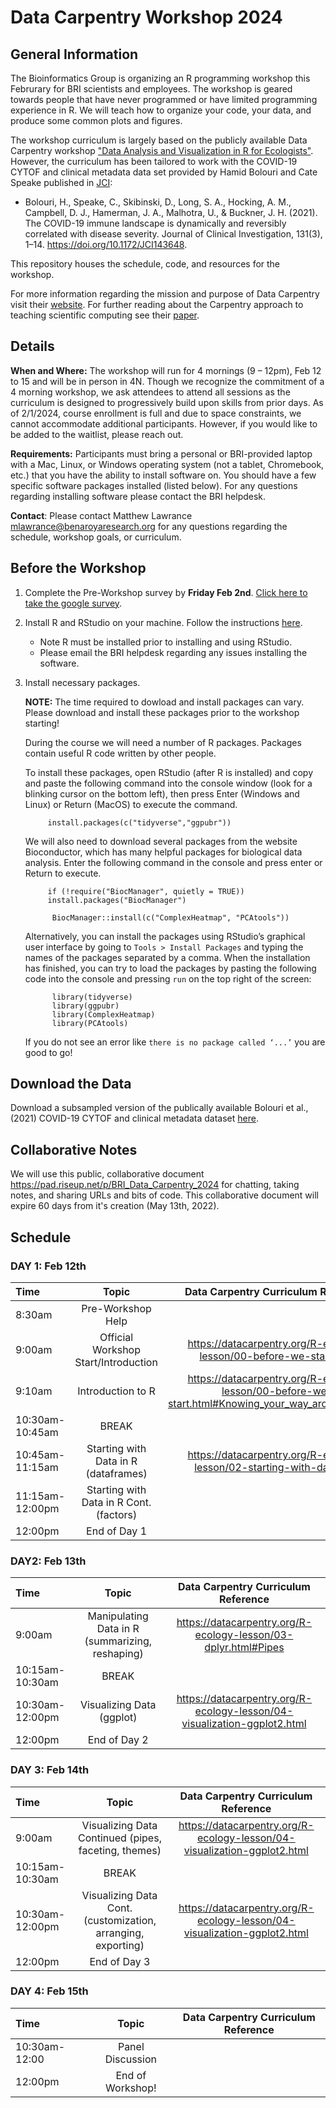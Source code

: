 # Data Carpentry Workshop 2024

## General Information

The Bioinformatics Group is organizing an R programming workshop this Februrary for BRI scientists and employees. The workshop is geared towards people that have never programmed or have limited programming experience in R. We will teach how to organize your code, your data, and produce some common plots and figures. 

The workshop curriculum is largely based on the publicly available Data Carpentry workshop ["Data Analysis and Visualization in R for Ecologists"](https://datacarpentry.org/R-ecology-lesson/). However, the curriculum has been tailored to work with the COVID-19 CYTOF and clinical metadata data set provided by Hamid Bolouri and Cate Speake published in [JCI](https://doi.org/10.1172/JCI143648):

- Bolouri, H., Speake, C., Skibinski, D., Long, S. A., Hocking, A. M., Campbell, D. J., Hamerman, J. A., Malhotra, U., & Buckner, J. H. (2021). The COVID-19 immune landscape is dynamically and reversibly correlated with disease severity. Journal of Clinical Investigation, 131(3), 1–14. https://doi.org/10.1172/JCI143648.

This repository houses the schedule, code, and resources for the workshop.

For more information regarding the mission and purpose of Data Carpentry visit their [website](https://datacarpentry.org). For further reading about the Carpentry approach to teaching scientific computing see their [paper](https://journals.plos.org/ploscompbiol/article?id=10.1371/journal.pcbi.1005510).

## Details

**When and Where:** The workshop will run for 4 mornings (9 – 12pm), Feb 12 to 15 and will be in person in 4N. Though we recognize the commitment of a 4 morning workshop, we ask attendees to attend all sessions as the curriculum is designed to progressively build upon skills from prior days. As of 2/1/2024, course enrollment is full and due to space constraints, we cannot accommodate additional participants. However, if you would like to be added to the waitlist, please reach out. 

**Requirements:** Participants must bring a personal or BRI-provided laptop with a Mac, Linux, or Windows operating system (not a tablet, Chromebook, etc.) that you have the ability to install software on. You should have a few specific software packages installed (listed below). For any questions regarding installing software please contact the BRI helpdesk.

**Contact**: Please contact Matthew Lawrance <mlawrance@benaroyaresearch.org> for any questions regarding the schedule, workshop goals, or curriculum.

## Before the Workshop

1. Complete the Pre-Workshop survey by **Friday Feb 2nd**. [Click here to take the google survey](https://forms.gle/asMiP1DRyo76TyQEA).

2. Install R and RStudio on your machine. Follow the instructions [here](https://datacarpentry.org/R-ecology-lesson/#Install_R_and_RStudio).

    - Note R must be installed prior to installing and using RStudio.
    - Please email the BRI helpdesk regarding any issues installing the software.

3. Install necessary packages.

    **NOTE:** The time required to dowload and install packages can vary. Please download and install these packages prior to the workshop starting!

    During the course we will need a number of R packages. Packages contain useful R code written by other people.

    To install these packages, open RStudio (after R is installed) and copy and paste the following command into the console window (look for a blinking cursor on the bottom left), then press Enter (Windows and Linux) or Return (MacOS) to execute the command.

            
            install.packages(c("tidyverse","ggpubr"))



    We will also need to download several packages from the website Bioconductor, which has many helpful packages for biological data analysis. Enter the following command in the console and press enter or Return to execute.



            if (!require("BiocManager", quietly = TRUE))
            install.packages("BiocManager")

             BiocManager::install(c("ComplexHeatmap", "PCAtools"))

        

    Alternatively, you can install the packages using RStudio’s graphical user interface by going to `Tools > Install Packages` and typing the names of the packages separated by a comma. When the installation has finished, you can try to load the packages by pasting the following code into the console and pressing `run` on the top right of the screen:

            
             library(tidyverse)
             library(ggpubr)
             library(ComplexHeatmap)
             library(PCAtools)

            

    If you do not see an error like `there is no package called ‘...’` you are good to go!

## Download the Data

Download a subsampled version of the publically available Bolouri et al., (2021) COVID-19 CYTOF and clinical metadata dataset [here](https://github.com/BenaroyaResearch/Data_Carpentry_Workshop_2022/blob/main/WORKSHOP_DATA/Bolouri_2021_subset.csv).

## Collaborative Notes

We will use this public, collaborative document <https://pad.riseup.net/p/BRI_Data_Carpentry_2024> for chatting, taking notes, and sharing URLs and bits of code. This collaborative document will expire 60 days from it's creation (May 13th, 2022).

## Schedule


### DAY 1: Feb 12th

| Time           | Topic                                            | Data Carpentry Curriculum Reference                                                                  |
|:---------------|:------------------------------------------------:|:----------------------------------------------------------------------------------------------------:|
| 8:30am         |Pre-Workshop Help                                 |                                                                                                      |
| 9:00am         |Official Workshop Start/Introduction              | <https://datacarpentry.org/R-ecology-lesson/00-before-we-start.html>                                 |
| 9:10am         |Introduction to R                                 | <https://datacarpentry.org/R-ecology-lesson/00-before-we-start.html#Knowing_your_way_around_RStudio> |
| 10:30am-10:45am|BREAK                                             |                                                                                                      |
| 10:45am-11:15am|Starting with Data in R (dataframes)              | <https://datacarpentry.org/R-ecology-lesson/02-starting-with-data.html>                              |
| 11:15am-12:00pm|Starting with Data in R Cont. (factors)           |                                                                                                      |
| 12:00pm        |End of Day 1                                      |                                                                                                      |


### DAY2: Feb 13th

| Time           | Topic                                            | Data Carpentry Curriculum Reference                                                                  |
|:---------------|:------------------------------------------------:|:----------------------------------------------------------------------------------------------------:|
| 9:00am         |Manipulating Data in R  (summarizing, reshaping)  | <https://datacarpentry.org/R-ecology-lesson/03-dplyr.html#Pipes>                                     |
| 10:15am-10:30am|BREAK                                             |                                                                                                      |
| 10:30am-12:00pm|Visualizing Data (ggplot)                         | <https://datacarpentry.org/R-ecology-lesson/04-visualization-ggplot2.html>                           |
| 12:00pm        |End of Day 2                                      |                                                                                                      |

### DAY 3: Feb 14th

| Time           | Topic                                                       | Data Carpentry Curriculum Reference                                                                  |
|:---------------|:-----------------------------------------------------------:|:----------------------------------------------------------------------------------------------------:|
| 9:00am         |Visualizing Data Continued (pipes, faceting, themes)         | <https://datacarpentry.org/R-ecology-lesson/04-visualization-ggplot2.html>                           |
| 10:15am-10:30am|BREAK                                                        |                                                                                                      |
| 10:30am-12:00pm|Visualizing Data Cont. (customization, arranging, exporting) | <https://datacarpentry.org/R-ecology-lesson/04-visualization-ggplot2.html>                           |
| 12:00pm        |End of Day 3                                                 |                                                                                                      |

### DAY 4: Feb 15th

| Time           | Topic                                               | Data Carpentry Curriculum Reference     |
|:---------------|:---------------------------------------------------:|:---------------------------------------:|
| 10:30am-12:00  |Panel Discussion                                     |                                         |
| 12:00pm        |End of Workshop!                                     |                                         |
